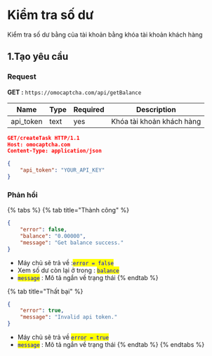 # Kiểm tra số dư

Kiểm tra số dư bằng của tài khoản bằng khóa tài khoản khách hàng

## 1.Tạo yêu cầu

### Request

&#x20;**GET :** `https://omocaptcha.com/api/getBalance`

| Name       | Type | Required | Description               |
| ---------- | ---- | -------- | ------------------------- |
| api\_token | text | yes      | Khóa tài khoản khách hàng |

```json
GET/createTask HTTP/1.1
Host: omocaptcha.com
Content-Type: application/json

{
    "api_token": "YOUR_API_KEY"
}
```

### Phản hồi

{% tabs %}
{% tab title="Thành công" %}
```json
{
    "error": false,
    "balance": "0.00000",
    "message": "Get balance success."
}
```

* Máy chủ sẽ trả về :<mark style="color:blue;">`error = false`</mark>
* Xem số dư còn lại ở trong : <mark style="color:blue;">`balance`</mark>
* <mark style="color:blue;">`message`</mark> : Mô tả ngắn về trạng thái
{% endtab %}

{% tab title="Thất bại" %}
```json
{
    "error": true,
    "message": "Invalid api token."
}
```

* Máy chủ sẽ trả về <mark style="color:blue;">`error = true`</mark>
* <mark style="color:blue;">`message`</mark> : Mô tả ngắn về trạng thái
{% endtab %}
{% endtabs %}
